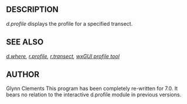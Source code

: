 ## DESCRIPTION

*d.profile* displays the profile for a specified transect.

## SEE ALSO

*[d.where](d.where.md), [r.profile](r.profile.md),
[r.transect](r.transect.md), [wxGUI profile tool](wxGUI.md)*

## AUTHOR

Glynn Clements This program has been completely re-written for 7.0. It
bears no relation to the interactive d.profile module in previous
versions.
